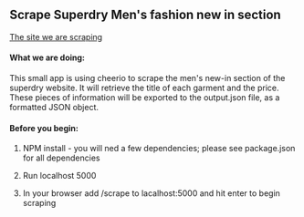 ## Scrape Superdry Men's fashion new in section ##

[The site we are scraping](http://www.superdry.com/mens/new-in)

#### What we are doing:

This small app is using cheerio to scrape the men's new-in section of the superdry website. It will retrieve the title of each garment and the price. These pieces of information will be exported to the output.json file, as a formatted JSON object.

#### Before you begin:

1) NPM install - you will ned a few dependencies; please see package.json for all dependencies

2) Run localhost 5000

3) In your browser add /scrape to lacalhost:5000 and hit enter to begin scraping